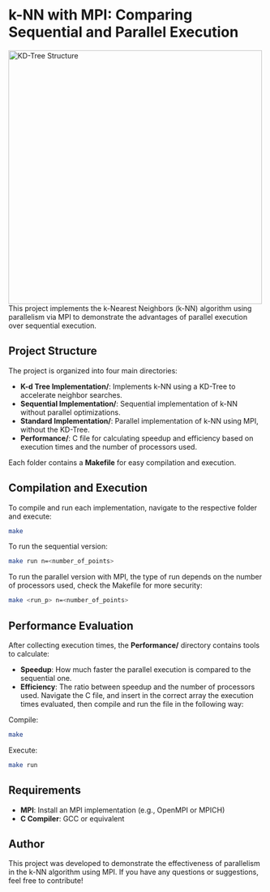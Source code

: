 # k-NN with MPI: Comparing Sequential and Parallel Execution
<img src="https://media.geeksforgeeks.org/wp-content/uploads/20231207103856/KNN-Algorithm-(1).png" alt="KD-Tree Structure" width="500"/>
This project implements the k-Nearest Neighbors (k-NN) algorithm using parallelism via MPI to demonstrate the advantages of parallel execution over sequential execution.

## Project Structure

The project is organized into four main directories:

- **K-d Tree Implementation/**: Implements k-NN using a KD-Tree to accelerate neighbor searches.
- **Sequential Implementation/**: Sequential implementation of k-NN without parallel optimizations.
- **Standard Implementation/**: Parallel implementation of k-NN using MPI, without the KD-Tree.
- **Performance/**: C file for calculating speedup and efficiency based on execution times and the number of processors used.

Each folder contains a **Makefile** for easy compilation and execution.

## Compilation and Execution

To compile and run each implementation, navigate to the respective folder and execute:

```bash
make
```

To run the sequential version:
```bash
make run n=<number_of_points>
```

To run the parallel version with MPI, the type of run depends on the number of processors used, check the Makefile for more security:
```bash
make <run_p> n=<number_of_points>
```

## Performance Evaluation

After collecting execution times, the **Performance/** directory contains tools to calculate:
- **Speedup**: How much faster the parallel execution is compared to the sequential one.
- **Efficiency**: The ratio between speedup and the number of processors used.
Navigate the C file, and insert in the correct array the execution times evaluated, then compile and run the file in the following way:

Compile:
```bash
make
```

Execute:
```bash
make run
```

## Requirements

- **MPI**: Install an MPI implementation (e.g., OpenMPI or MPICH)
- **C Compiler**: GCC or equivalent

## Author
This project was developed to demonstrate the effectiveness of parallelism in the k-NN algorithm using MPI. If you have any questions or suggestions, feel free to contribute!

